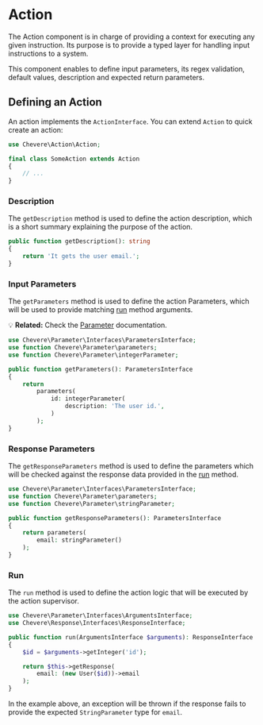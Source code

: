 # Action

The Action component is in charge of providing a context for executing any given instruction. Its purpose is to provide a typed layer for handling input instructions to a system.

This component enables to define input parameters, its regex validation, default values, description and expected return parameters.

## Defining an Action

An action implements the `ActionInterface`. You can extend `Action` to quick create an action:

```php
use Chevere\Action\Action;

final class SomeAction extends Action
{
    // ...
}
```

### Description

The `getDescription` method is used to define the action description, which is a short summary explaining the purpose of the action.

```php
public function getDescription(): string
{
    return 'It gets the user email.';
}
```

### Input Parameters

The `getParameters` method is used to define the action Parameters, which will be used to provide matching [run](#run) method arguments.

💡 **Related:** Check the [Parameter](Parameter.md) documentation.

```php
use Chevere\Parameter\Interfaces\ParametersInterface;
use function Chevere\Parameter\parameters;
use function Chevere\Parameter\integerParameter;

public function getParameters(): ParametersInterface
{
    return
        parameters(
            id: integerParameter(
                description: 'The user id.',
            )
        );
}
```

### Response Parameters

The `getResponseParameters` method is used to define the  parameters which will be checked against the response data provided in the [run](#run) method.

```php
use Chevere\Parameter\Interfaces\ParametersInterface;
use function Chevere\Parameter\parameters;
use function Chevere\Parameter\stringParameter;

public function getResponseParameters(): ParametersInterface
{
    return parameters(
        email: stringParameter()
    );
}
```

### Run

The `run` method is used to define the action logic that will be executed by the action supervisor.

```php
use Chevere\Parameter\Interfaces\ArgumentsInterface;
use Chevere\Response\Interfaces\ResponseInterface;

public function run(ArgumentsInterface $arguments): ResponseInterface
{
    $id = $arguments->getInteger('id');

    return $this->getResponse(
        email: (new User($id))->email
    );
}
```

In the example above, an exception will be thrown if the response fails to provide the expected `StringParameter` type for `email`.
